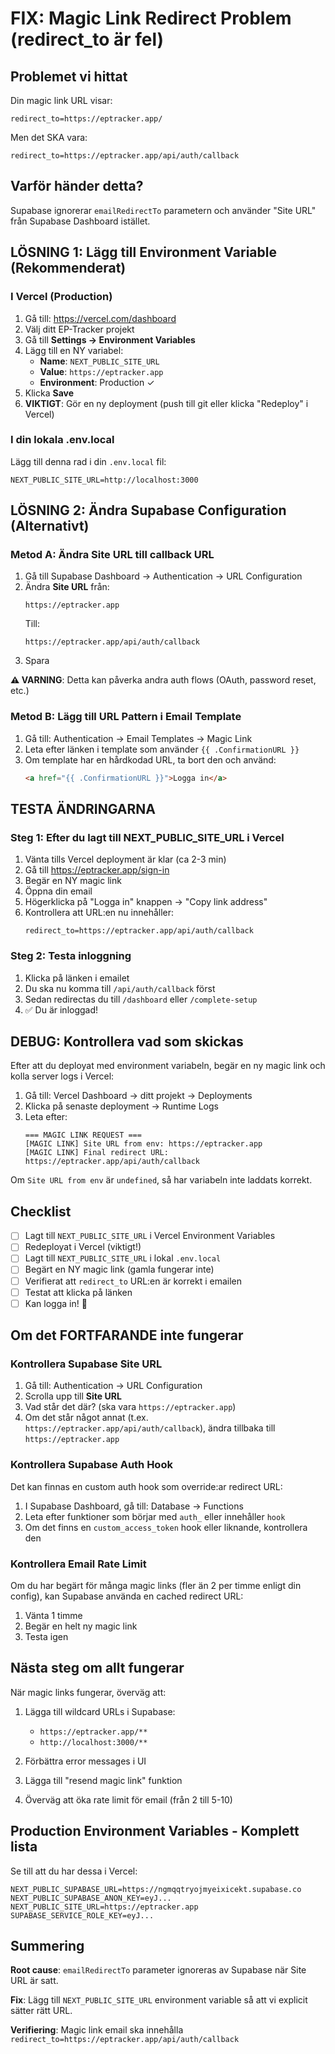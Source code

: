 # FIX: Magic Link Redirect Problem (redirect_to är fel)

## Problemet vi hittat

Din magic link URL visar:
```
redirect_to=https://eptracker.app/
```

Men det SKA vara:
```
redirect_to=https://eptracker.app/api/auth/callback
```

## Varför händer detta?

Supabase ignorerar `emailRedirectTo` parametern och använder "Site URL" från Supabase Dashboard istället.

## LÖSNING 1: Lägg till Environment Variable (Rekommenderat)

### I Vercel (Production)

1. Gå till: https://vercel.com/dashboard
2. Välj ditt EP-Tracker projekt
3. Gå till **Settings → Environment Variables**
4. Lägg till en NY variabel:
   - **Name**: `NEXT_PUBLIC_SITE_URL`
   - **Value**: `https://eptracker.app`
   - **Environment**: Production ✓
5. Klicka **Save**
6. **VIKTIGT**: Gör en ny deployment (push till git eller klicka "Redeploy" i Vercel)

### I din lokala .env.local

Lägg till denna rad i din `.env.local` fil:
```env
NEXT_PUBLIC_SITE_URL=http://localhost:3000
```

## LÖSNING 2: Ändra Supabase Configuration (Alternativt)

### Metod A: Ändra Site URL till callback URL

1. Gå till Supabase Dashboard → Authentication → URL Configuration
2. Ändra **Site URL** från:
   ```
   https://eptracker.app
   ```
   Till:
   ```
   https://eptracker.app/api/auth/callback
   ```
3. Spara

**⚠️ VARNING**: Detta kan påverka andra auth flows (OAuth, password reset, etc.)

### Metod B: Lägg till URL Pattern i Email Template

1. Gå till: Authentication → Email Templates → Magic Link
2. Leta efter länken i template som använder `{{ .ConfirmationURL }}`
3. Om template har en hårdkodad URL, ta bort den och använd:
   ```html
   <a href="{{ .ConfirmationURL }}">Logga in</a>
   ```

## TESTA ÄNDRINGARNA

### Steg 1: Efter du lagt till NEXT_PUBLIC_SITE_URL i Vercel

1. Vänta tills Vercel deployment är klar (ca 2-3 min)
2. Gå till https://eptracker.app/sign-in
3. Begär en NY magic link
4. Öppna din email
5. Högerklicka på "Logga in" knappen → "Copy link address"
6. Kontrollera att URL:en nu innehåller:
   ```
   redirect_to=https://eptracker.app/api/auth/callback
   ```

### Steg 2: Testa inloggning

1. Klicka på länken i emailet
2. Du ska nu komma till `/api/auth/callback` först
3. Sedan redirectas du till `/dashboard` eller `/complete-setup`
4. ✅ Du är inloggad!

## DEBUG: Kontrollera vad som skickas

Efter att du deployat med environment variabeln, begär en ny magic link och kolla server logs i Vercel:

1. Gå till: Vercel Dashboard → ditt projekt → Deployments
2. Klicka på senaste deployment → Runtime Logs
3. Leta efter:
   ```
   === MAGIC LINK REQUEST ===
   [MAGIC LINK] Site URL from env: https://eptracker.app
   [MAGIC LINK] Final redirect URL: https://eptracker.app/api/auth/callback
   ```

Om `Site URL from env` är `undefined`, så har variabeln inte laddats korrekt.

## Checklist

- [ ] Lagt till `NEXT_PUBLIC_SITE_URL` i Vercel Environment Variables
- [ ] Redeployat i Vercel (viktigt!)
- [ ] Lagt till `NEXT_PUBLIC_SITE_URL` i lokal `.env.local`
- [ ] Begärt en NY magic link (gamla fungerar inte)
- [ ] Verifierat att `redirect_to` URL:en är korrekt i emailen
- [ ] Testat att klicka på länken
- [ ] Kan logga in! 🎉

## Om det FORTFARANDE inte fungerar

### Kontrollera Supabase Site URL

1. Gå till: Authentication → URL Configuration
2. Scrolla upp till **Site URL**
3. Vad står det där? (ska vara `https://eptracker.app`)
4. Om det står något annat (t.ex. `https://eptracker.app/api/auth/callback`), ändra tillbaka till `https://eptracker.app`

### Kontrollera Supabase Auth Hook

Det kan finnas en custom auth hook som override:ar redirect URL:

1. I Supabase Dashboard, gå till: Database → Functions
2. Leta efter funktioner som börjar med `auth_` eller innehåller `hook`
3. Om det finns en `custom_access_token` hook eller liknande, kontrollera den

### Kontrollera Email Rate Limit

Om du har begärt för många magic links (fler än 2 per timme enligt din config), kan Supabase använda en cached redirect URL:

1. Vänta 1 timme
2. Begär en helt ny magic link
3. Testa igen

## Nästa steg om allt fungerar

När magic links fungerar, överväg att:

1. Lägga till wildcard URLs i Supabase:
   - `https://eptracker.app/**`
   - `http://localhost:3000/**`

2. Förbättra error messages i UI

3. Lägga till "resend magic link" funktion

4. Överväg att öka rate limit för email (från 2 till 5-10)

## Production Environment Variables - Komplett lista

Se till att du har dessa i Vercel:

```env
NEXT_PUBLIC_SUPABASE_URL=https://ngmqqtryojmyeixicekt.supabase.co
NEXT_PUBLIC_SUPABASE_ANON_KEY=eyJ...
NEXT_PUBLIC_SITE_URL=https://eptracker.app
SUPABASE_SERVICE_ROLE_KEY=eyJ...
```

## Summering

**Root cause**: `emailRedirectTo` parameter ignoreras av Supabase när Site URL är satt.

**Fix**: Lägg till `NEXT_PUBLIC_SITE_URL` environment variable så att vi explicit sätter rätt URL.

**Verifiering**: Magic link email ska innehålla `redirect_to=https://eptracker.app/api/auth/callback`

